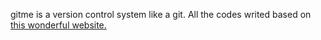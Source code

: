 gitme is a version control system like a git. All the codes writed based on [this wonderful website.](https://wyag.thb.lt/)